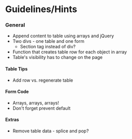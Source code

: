 # Guidelines/Hints
### General
* Append content to table using arrays and jQuery
* Two divs - one table and one form
  * Section tag instead of div?
* Function that creates table row for each object in array
* Table's visibility has to change on the page

#### Table Tips
* Add row vs. regenerate table

#### Form Code
* Arrays, arrays, arrays!
* Don't forget prevent default

#### Extras
* Remove table data - splice and pop?